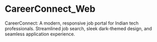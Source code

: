 # CareerConnect_Web
CareerConnect: A modern, responsive job portal for Indian tech professionals. Streamlined job search, sleek dark-themed design, and seamless application experience.
